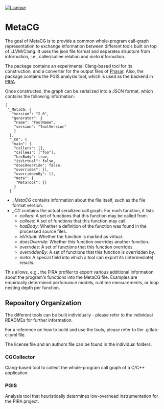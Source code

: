 [![License](https://img.shields.io/badge/License-BSD%203--Clause-blue.svg)](https://opensource.org/licenses/BSD-3-Clause)

# MetaCG

The goal of MetaCG is to provide a common whole-program call-graph representation to exchange information between different tools built on top of LLVM/Clang.
It uses the json file format and separates structure from information, i.e., caller/callee relation and *meta* information.

The package contains an experimental Clang-based tool for its construction, and a converter for the output files of [Phasar](https://github.com/secure-software-engineering/phasar).
Also, the package contains the PGIS analysis tool, which is used as the backend in [PIRA](https://github.com/tudasc/pira).

Once constructed, the graph can be serialized into a JSON format, which contains the following information:

```{.json}
{
 "_MetaCG: {
   "version": "2.0",
   "generator": {
    "name": "ToolName",
    "version": "ToolVersion"
    }
  },
  "_CG": {
   "main": {
    "callers": [],
    "callees": ["foo"],
    "hasBody": true,
    "isVirtual": false,
    "doesOverride": false,
    "overrides": [],
    "overriddenBy": [],
    "meta": {
     "MetaTool": {}
    }
  }
```

- *_MetaCG* contains information about the file itself, such as the file format version.
- *_CG* contains the actual serialized call graph. For each function, it lists
  - *callers*: A set of functions that this function may be called from.
  - *callees*: A set of functions that this function may call.
  - *hasBody*: Whether a definition of the function was found in the processed source files.
  - *isVirtual*: Whether the function is marked as virtual.
  - *doesOverride*: Whether this function overrides another function.
  - *overrides*: A set of functions that this function overrides.
  - *overriddenBy*: A set of functions that this function is overridden by.
  - *meta*: A special field into which a tool can export its (intermediate) results.

This allows, e.g., the PIRA profiler to export various additional information about the program's functions into the MetaCG file.
Examples are empirically determined perfomance models, runtime measurements, or loop nesting depth per function.




## Repository Organization

The different tools can be built individually - please refer to the individual READMEs for further information.

For a reference on how to build and use the tools, please refer to the .gitlab-ci.yml file.

The license file and an authors file can be found in the individual folders.


### CGCollector

Clang-based tool to collect the whole-program call graph of a C/C++ application.


### PGIS

Analysis tool that heuristically determines low-overhead instrumentation for the PIRA project.


